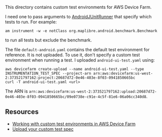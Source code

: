 This directory contains custom test environments for AWS Device Farm.

I need one to pass arguments to [AndroidJUnitRunner](https://developer.android.com/reference/androidx/test/runner/AndroidJUnitRunner) that specify which tests to run. For example:

```
am instrument -w -e notClass org.maplibre.android.benchmark.Benchmark
```

to run all tests but exclude the benchmark.

The file `default-android.yaml` contains the default test environment for reference. It is not uploaded. To use it, don't specify a custom test environment when running a test. I uploaded `android-ui-test.yaml` using:

```
aws devicefarm create-upload --name android-ui-test.yaml --type INSTRUMENTATION_TEST_SPEC --project-arn arn:aws:devicefarm:us-west-2:373521797162:project:20687d72-0e46-403e-8f03-0941850665bc
curl -T android-ui-test.yaml <url>
```

The ARN is `arn:aws:devicefarm:us-west-2:373521797162:upload:20687d72-0e46-403e-8f03-0941850665bc/09e0738e-c91e-4c5f-81e6-06a06cc340d8`.

## Resources

- [Working with custom test environments in AWS Device Farm](https://docs.aws.amazon.com/devicefarm/latest/developerguide/custom-test-environments.html)
- [Upload your custom test spec](https://docs.aws.amazon.com/devicefarm/latest/developerguide/how-to-create-test-run.html#how-to-create-test-run-cli-step5)
